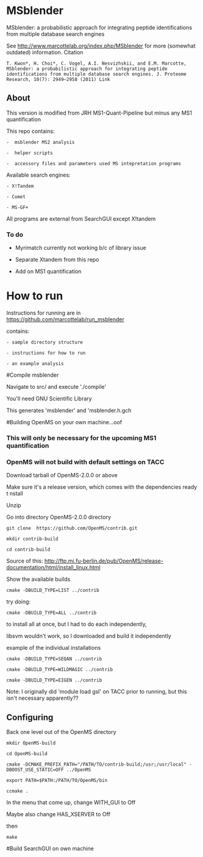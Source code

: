 # MSblender 
MSblender: a probabilistic approach for integrating peptide identifications
from multiple database search engines
 
See http://www.marcottelab.org/index.php/MSblender for more (somewhat outdated) information.
 Citation

    T. Kwon*, H. Choi*, C. Vogel, A.I. Nesvizhskii, and E.M. Marcotte, MSblender: a probabilistic approach for integrating peptide identifications from multiple database search engines. J. Proteome Research, 10(7): 2949–2958 (2011) Link 


## About

   This version is modified from JRH MS1-Quant-Pipeline but minus any MS1 quantification
   
   This repo contains:

    -  msblender MS2 analysis

    -  helper scripts

    -  accessory files and parameters used MS intepretation programs


   Available search engines:

    - X!Tandem

    - Comet

    - MS-GF+

   All programs are external from SearchGUI except X!tandem

  

### To do

   - Myrimatch currently not working b/c of library issue 
  
   - Separate Xtandem from this repo
  
   - Add on MS1 quantification
  


# How to run

   Instructions for running are in https://github.com/marcottelab/run_msblender

   contains:
 
    - sample directory structure
 
    - instructions for how to run

    - an example analysis
   
 
#Compile msblender 

Navigate to src/ and execute './compile'

You'll need GNU Scientific Library

This generates 'msblender' and 'msblender.h.gch



#Building OpenMS on your own machine...oof

### This will only be necessary for the upcoming MS1 quantification

### OpenMS will not build with default settings on TACC

Download tarball of OpenMS-2.0.0 or above

Make sure it's a release version, which comes with the dependencies ready t nstall

Unzip

Go into directory OpenMS-2.0.0 directory

```
git clone  https://github.com/OpenMS/contrib.git

mkdir contrib-build

cd contrib-build
```
Source of this: http://ftp.mi.fu-berlin.de/pub/OpenMS/release-documentation/html/install_linux.html


Show  the available builds

```
cmake -DBUILD_TYPE=LIST ../contrib
```


try doing: 

```
cmake -DBUILD_TYPE=ALL ../contrib
```

to install all at once, but I had to do each independently,

libsvm wouldn't work, so I downloaded and build it independently

example of the individual installations
```
cmake -DBUILD_TYPE=SEQAN ../contrib

cmake -DBUILD_TYPE=WILDMAGIC ../contrib

cmake -DBUILD_TYPE=EIGEN ../contrib
```

Note: I originally did 'module load gsl' on TACC prior to running, but this isn't necessary apparently??


## Configuring

Back one level out of the OpenMS directory

```
mkdir OpenMS-build

cd OpenMS-build

cmake -DCMAKE_PREFIX_PATH="/PATH/TO/contrib-build;/usr;/usr/local" -DBOOST_USE_STATIC=OFF ../OpenMS

export PATH=$PATH:/PATH/TO/OpenMS/bin

ccmake .
```

In the menu that come up, change WITH_GUI to Off

Maybe also change HAS_XSERVER to Off

then

```
make
```


#Build SearchGUI on own machine





	
